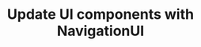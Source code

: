 ---
layout: default
title: Update UI components with NavigationUI
grand_parent: App navigation
nav_order: 13
parent: Navigation component
---